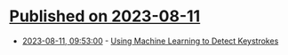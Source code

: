 # [Published on 2023-08-11](index.md)

* [2023-08-11, 09:53:00](https://soylentnews.org/article.pl?sid=23/08/10/1913247&from=rss) - [Using Machine Learning to Detect Keystrokes](https://soylentnews.org/article.pl?sid=23/08/10/1913247&from=rss)

